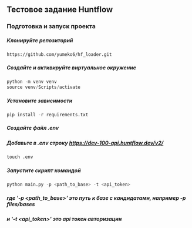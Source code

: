 ## Тестовое задание Huntflow

### Подготовка и запуск проекта

##### Клонируйте репозиторий
`https://github.com/yumeko6/hf_loader.git`

##### Создайте и активируйте виртуальное окружение
```python
python -m venv venv
source venv/Scripts/activate
```

##### Установите зависимости
```python
pip install -r requirements.txt
```

##### Создайте файл .env
##### Добавьте в .env строку https://dev-100-api.huntflow.dev/v2/
```python
touch .env
```

##### Запустите скрипт командой
```python
python main.py -p <path_to_base> -t <api_token>
```
##### где '-p <path_to_base>' это путь к базе с кандидатами, например -p files/bases
##### и '-t <api_token>' это api токен авторизации
